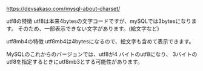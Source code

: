 https://devsakaso.com/mysql-about-charset/

utf8の特徴
utf8は本来4bytesの文字コードですが、mySQLでは3bytesになります。
そのため、一部表示できない文字があります。(絵文字など)

utf8mb4の特徴
utf8mb4は4bytesになるので、絵文字も含めて表示できます。

MySQLのこれからのバージョンでは、utf8が4 バイトのutf8になり、
3バイトのutf8を指定するときにutf8mb3とする可能性があります。
